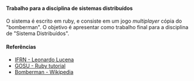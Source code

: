 #### Trabalho para a disciplina de sistemas distribuídos
O sistema é escrito em ruby, e consiste em um jogo *multiplayer* cópia do "bomberman".
O objetivo é apresentar como trabalho final para a disciplina de "Sistema Distribuídos".

#### Referências
* [IFRN - Leonardo Lucena](https://docente.ifrn.edu.br/leonardolucena/disciplinas/programacao-de-computadores/slides/pc_AulaExtra_GOSU_01.pdf)
* [GOSU - Ruby tutorial](https://github.com/gosu/gosu/wiki/Ruby-Tutorial)
* [Bomberman - Wikipedia](https://pt.wikipedia.org/wiki/Bomberman)


